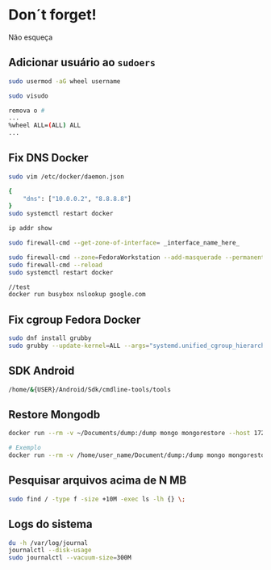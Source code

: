 # Don´t forget!

Não esqueça


## Adicionar usuário ao `sudoers`

```sh
sudo usermod -aG wheel username

sudo visudo

remova o #
...
%wheel ALL=(ALL) ALL
...

```

## Fix DNS Docker

```sh
sudo vim /etc/docker/daemon.json

{
    "dns": ["10.0.0.2", "8.8.8.8"]
}
sudo systemctl restart docker

ip addr show

sudo firewall-cmd --get-zone-of-interface= _interface_name_here_

sudo firewall-cmd --zone=FedoraWorkstation --add-masquerade --permanent
sudo firewall-cmd --reload
sudo systemctl restart docker

//test
docker run busybox nslookup google.com
```

## Fix cgroup Fedora Docker

```sh
sudo dnf install grubby
sudo grubby --update-kernel=ALL --args="systemd.unified_cgroup_hierarchy=0"
```

## SDK Android

```sh
/home/&{USER}/Android/Sdk/cmdline-tools/tools
```

## Restore Mongodb 
```sh
docker run --rm -v ~/Documents/dump:/dump mongo mongorestore --host 172.17.0.2:27017 /dump

# Exemplo
docker run --rm -v /home/user_name/Document/dump:/dump mongo mongorestore --host _ip_container:27017 --gzip --archive=dump/database_name.zip
```

## Pesquisar arquivos acima de N MB
```sh
sudo find / -type f -size +10M -exec ls -lh {} \;
```

## Logs do sistema
```sh
du -h /var/log/journal
journalctl --disk-usage
sudo journalctl --vacuum-size=300M
```



